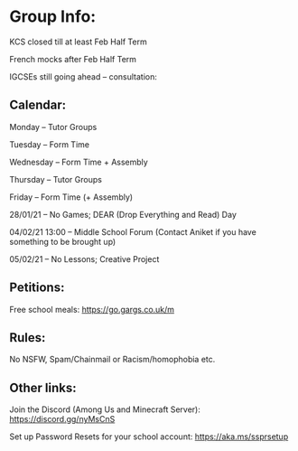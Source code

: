 # Group Info: 

KCS closed till at least Feb Half Term 

French mocks after Feb Half Term 

IGCSEs still going ahead – consultation:  

 

## Calendar: 

Monday – Tutor Groups 

Tuesday – Form Time 

Wednesday – Form Time + Assembly 

Thursday – Tutor Groups 

Friday – Form Time (+ Assembly) 

28/01/21 – No Games; DEAR (Drop Everything and Read) Day 

04/02/21 13:00 – Middle School Forum (Contact Aniket if you have something to be brought up) 

05/02/21 – No Lessons; Creative Project 


## Petitions: 

Free school meals: https://go.gargs.co.uk/m  


## Rules: 

No NSFW, Spam/Chainmail or Racism/homophobia etc. 

 
## Other links:

Join the Discord (Among Us and Minecraft Server): https://discord.gg/nyMsCnS  

Set up Password Resets for your school account: https://aka.ms/ssprsetup  
